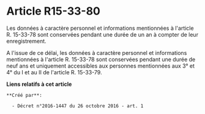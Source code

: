 # Article R15-33-80

Les données à caractère personnel et informations mentionnées à l'article R. 15-33-78 sont conservées pendant une durée de un
an à compter de leur enregistrement. 

A l'issue de ce délai, les données à caractère personnel et informations mentionnées à l'article R. 15-33-78 sont conservées
pendant une durée de neuf ans et uniquement accessibles aux personnes mentionnées aux 3° et 4° du I et au II de l'article R.
15-33-79.

**Liens relatifs à cet article**

	**Créé par**:

	  - Décret n°2016-1447 du 26 octobre 2016 - art. 1
